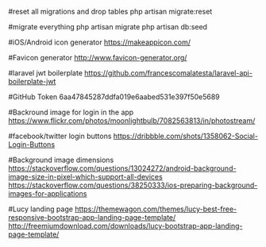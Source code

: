#reset all migrations and drop tables
php artisan migrate:reset

#migrate everything
php artisan migrate
php artisan db:seed

#iOS/Android icon generator
https://makeappicon.com/

#Favicon generator
http://www.favicon-generator.org/

#laravel jwt boilerplate
https://github.com/francescomalatesta/laravel-api-boilerplate-jwt

#GitHub Token
6aa47845287ddfa019e6aabed531e397f50e5689

#Backround image for login in the app
https://www.flickr.com/photos/moonlightbulb/7082563813/in/photostream/

#facebook/twitter login buttons
https://dribbble.com/shots/1358062-Social-Login-Buttons

#Background image dimensions 
https://stackoverflow.com/questions/13024272/android-background-image-size-in-pixel-which-support-all-devices
https://stackoverflow.com/questions/38250333/ios-preparing-background-images-for-applications

#Lucy landing page
https://themewagon.com/themes/lucy-best-free-responsive-bootstrap-app-landing-page-template/
http://freemiumdownload.com/downloads/lucy-bootstrap-app-landing-page-template/